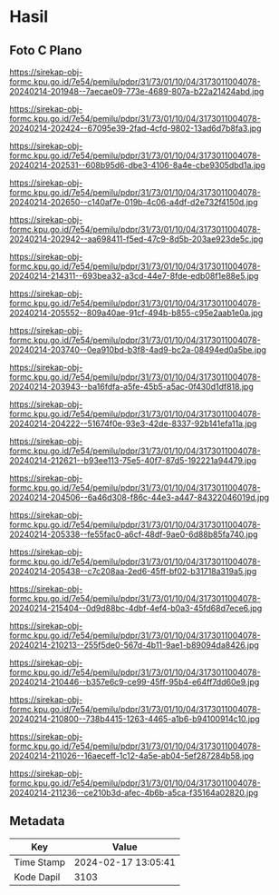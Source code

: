 # Hasil

## Foto C Plano

https://sirekap-obj-formc.kpu.go.id/7e54/pemilu/pdpr/31/73/01/10/04/3173011004078-20240214-201948--7aecae09-773e-4689-807a-b22a21424abd.jpg

https://sirekap-obj-formc.kpu.go.id/7e54/pemilu/pdpr/31/73/01/10/04/3173011004078-20240214-202424--67095e39-2fad-4cfd-9802-13ad6d7b8fa3.jpg

https://sirekap-obj-formc.kpu.go.id/7e54/pemilu/pdpr/31/73/01/10/04/3173011004078-20240214-202531--608b95d6-dbe3-4106-8a4e-cbe9305dbd1a.jpg

https://sirekap-obj-formc.kpu.go.id/7e54/pemilu/pdpr/31/73/01/10/04/3173011004078-20240214-202650--c140af7e-019b-4c06-a4df-d2e732f4150d.jpg

https://sirekap-obj-formc.kpu.go.id/7e54/pemilu/pdpr/31/73/01/10/04/3173011004078-20240214-202942--aa698411-f5ed-47c9-8d5b-203ae923de5c.jpg

https://sirekap-obj-formc.kpu.go.id/7e54/pemilu/pdpr/31/73/01/10/04/3173011004078-20240214-214311--693bea32-a3cd-44e7-8fde-edb08f1e88e5.jpg

https://sirekap-obj-formc.kpu.go.id/7e54/pemilu/pdpr/31/73/01/10/04/3173011004078-20240214-205552--809a40ae-91cf-494b-b855-c95e2aab1e0a.jpg

https://sirekap-obj-formc.kpu.go.id/7e54/pemilu/pdpr/31/73/01/10/04/3173011004078-20240214-203740--0ea910bd-b3f8-4ad9-bc2a-08494ed0a5be.jpg

https://sirekap-obj-formc.kpu.go.id/7e54/pemilu/pdpr/31/73/01/10/04/3173011004078-20240214-203943--ba16fdfa-a5fe-45b5-a5ac-0f430d1df818.jpg

https://sirekap-obj-formc.kpu.go.id/7e54/pemilu/pdpr/31/73/01/10/04/3173011004078-20240214-204222--51674f0e-93e3-42de-8337-92b141efa11a.jpg

https://sirekap-obj-formc.kpu.go.id/7e54/pemilu/pdpr/31/73/01/10/04/3173011004078-20240214-212621--b93ee113-75e5-40f7-87d5-192221a94479.jpg

https://sirekap-obj-formc.kpu.go.id/7e54/pemilu/pdpr/31/73/01/10/04/3173011004078-20240214-204506--6a46d308-f86c-44e3-a447-84322046019d.jpg

https://sirekap-obj-formc.kpu.go.id/7e54/pemilu/pdpr/31/73/01/10/04/3173011004078-20240214-205338--fe55fac0-a6cf-48df-9ae0-6d88b85fa740.jpg

https://sirekap-obj-formc.kpu.go.id/7e54/pemilu/pdpr/31/73/01/10/04/3173011004078-20240214-205438--c7c208aa-2ed6-45ff-bf02-b31718a319a5.jpg

https://sirekap-obj-formc.kpu.go.id/7e54/pemilu/pdpr/31/73/01/10/04/3173011004078-20240214-215404--0d9d88bc-4dbf-4ef4-b0a3-45fd68d7ece6.jpg

https://sirekap-obj-formc.kpu.go.id/7e54/pemilu/pdpr/31/73/01/10/04/3173011004078-20240214-210213--255f5de0-567d-4b11-9ae1-b89094da8426.jpg

https://sirekap-obj-formc.kpu.go.id/7e54/pemilu/pdpr/31/73/01/10/04/3173011004078-20240214-210446--b357e6c9-ce99-45ff-95b4-e64ff7dd60e9.jpg

https://sirekap-obj-formc.kpu.go.id/7e54/pemilu/pdpr/31/73/01/10/04/3173011004078-20240214-210800--738b4415-1263-4465-a1b6-b94100914c10.jpg

https://sirekap-obj-formc.kpu.go.id/7e54/pemilu/pdpr/31/73/01/10/04/3173011004078-20240214-211026--16aeceff-1c12-4a5e-ab04-5ef287284b58.jpg

https://sirekap-obj-formc.kpu.go.id/7e54/pemilu/pdpr/31/73/01/10/04/3173011004078-20240214-211236--ce210b3d-afec-4b6b-a5ca-f35164a02820.jpg


## Metadata

| Key        | Value               |
| ---------- | ------------------- |
| Time Stamp | 2024-02-17 13:05:41 |
| Kode Dapil | 3103                |



